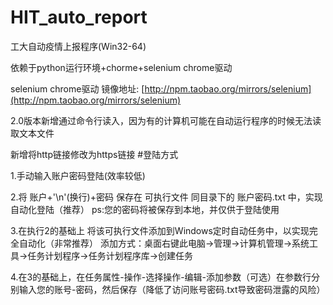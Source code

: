 # HIT_auto_report
工大自动疫情上报程序(Win32-64)

依赖于python运行环境+chorme+selenium chrome驱动

selenium chrome驱动 镜像地址: [http://npm.taobao.org/mirrors/selenium](http://npm.taobao.org/mirrors/selenium)

2.0版本新增通过命令行读入，因为有的计算机可能在自动运行程序的时候无法读取文本文件

新增将http链接修改为https链接
#登陆方式

1.手动输入账户密码登陆(效率较低)

2.将 账户+'\n'(换行)+密码 保存在 可执行文件 同目录下的 账户密码.txt 中，实现自动化登陆（推荐） ps:您的密码将被保存到本地，并仅供于登陆使用

3.在执行2的基础上 将该可执行文件添加到Windows定时自动任务中，以实现完全自动化（非常推荐） 添加方式：桌面右键此电脑->管理->计算机管理->系统工具->任务计划程序->任务计划程序库->创建任务

4.在3的基础上，在任务属性-操作-选择操作-编辑-添加参数（可选）在参数行分别输入您的账号-密码，然后保存（降低了访问账号密码.txt导致密码泄露的风险）